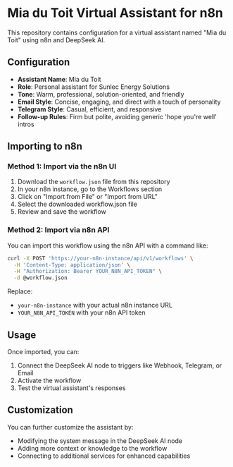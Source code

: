 # Mia du Toit Virtual Assistant for n8n

This repository contains configuration for a virtual assistant named "Mia du Toit" using n8n and DeepSeek AI.

## Configuration

- **Assistant Name**: Mia du Toit
- **Role**: Personal assistant for Sunlec Energy Solutions
- **Tone**: Warm, professional, solution-oriented, and friendly
- **Email Style**: Concise, engaging, and direct with a touch of personality
- **Telegram Style**: Casual, efficient, and responsive
- **Follow-up Rules**: Firm but polite, avoiding generic 'hope you're well' intros

## Importing to n8n

### Method 1: Import via the n8n UI
1. Download the `workflow.json` file from this repository
2. In your n8n instance, go to the Workflows section
3. Click on "Import from File" or "Import from URL"
4. Select the downloaded workflow.json file
5. Review and save the workflow

### Method 2: Import via n8n API
You can import this workflow using the n8n API with a command like:

```bash
curl -X POST 'https://your-n8n-instance/api/v1/workflows' \
  -H 'Content-Type: application/json' \
  -H "Authorization: Bearer YOUR_N8N_API_TOKEN" \
  -d @workflow.json
```

Replace:
- `your-n8n-instance` with your actual n8n instance URL
- `YOUR_N8N_API_TOKEN` with your n8n API token

## Usage

Once imported, you can:
1. Connect the DeepSeek AI node to triggers like Webhook, Telegram, or Email
2. Activate the workflow
3. Test the virtual assistant's responses

## Customization

You can further customize the assistant by:
- Modifying the system message in the DeepSeek AI node
- Adding more context or knowledge to the workflow
- Connecting to additional services for enhanced capabilities

